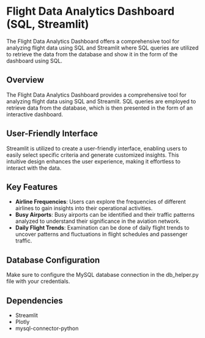 # Flight Data Analytics Dashboard (SQL, Streamlit)

The Flight Data Analytics Dashboard offers a comprehensive tool for analyzing flight data using SQL and Streamlit where SQL queries are utilized to retrieve the data from the database and show it in the form of the dashboard using SQL.

## Overview

The Flight Data Analytics Dashboard provides a comprehensive tool for analyzing flight data using SQL and Streamlit. SQL queries are employed to retrieve data from the database, which is then presented in the form of an interactive dashboard.

## User-Friendly Interface

Streamlit is utilized to create a user-friendly interface, enabling users to easily select specific criteria and generate customized insights. This intuitive design enhances the user experience, making it effortless to interact with the data.

## Key Features

- **Airline Frequencies**: Users can explore the frequencies of different airlines to gain insights into their operational activities.
- **Busy Airports**: Busy airports can be identified and their traffic patterns analyzed to understand their significance in the aviation network.
- **Daily Flight Trends**: Examination can be done of daily flight trends to uncover patterns and fluctuations in flight schedules and passenger traffic.

## Database Configuration

Make sure to configure the MySQL database connection in the db_helper.py file with your credentials.


## Dependencies

- Streamlit
- Plotly
- mysql-connector-python

